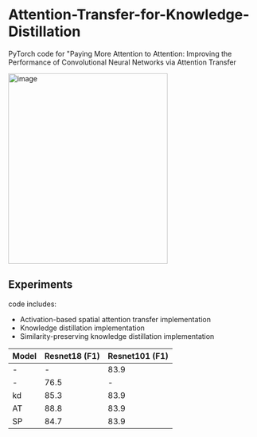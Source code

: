 # Attention-Transfer-for-Knowledge-Distillation

PyTorch code for "Paying More Attention to Attention: Improving the Performance of Convolutional Neural Networks via Attention Transfer

<img width="320" height="382" alt="image" src="https://github.com/user-attachments/assets/94b7b3fc-f1ac-4e5e-9160-c2510ef6321b" />




## Experiments
code  includes:

* Activation-based spatial attention transfer implementation
* Knowledge distillation implementation
* Similarity-preserving knowledge distillation implementation

| Model | Resnet18 (F1) | Resnet101 (F1) |
|-----------|-----------|-----------|
| -   | -   | 83.9   |
| -   |  76.5  | -   |
| kd  |  85.3  | 83.9   |
| AT  |  88.8  | 83.9   |
| SP  |  84.7  | 83.9   |
